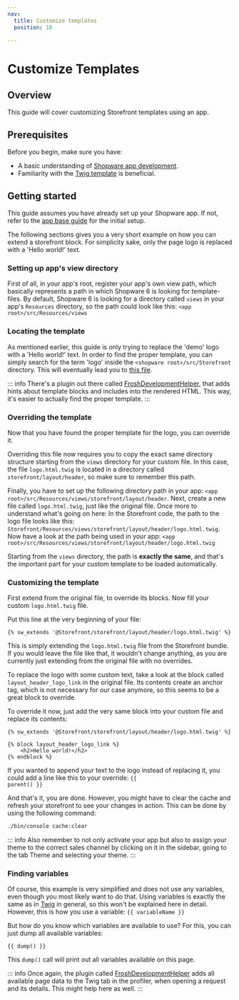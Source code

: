 ```yaml
---
nav:
  title: Customize templates
  position: 10

---
```


# Customize Templates

## Overview

This guide will cover customizing Storefront templates using an app.

## Prerequisites

Before you begin, make sure you have:

* A basic understanding of [Shopware app development](../app-base-guide).
* Familiarity with the [Twig template](https://twig.symfony.com/) is beneficial.

## Getting started

This guide assumes you have already set up your Shopware app. If not, refer to the [app base guide](../app-base-guide) for the initial setup.

The following sections gives you a very short example on how you can extend a storefront block. For simplicity sake, only the page logo is replaced with a 'Hello world!' text.

### Setting up app's view directory

First of all, in your app's root, register your app's own view path, which basically represents a path in which Shopware 6 is looking for template-files. By default, Shopware 6 is looking for a directory called `views` in your app's `Resources` directory, so the path could look like this: `<app root>/src/Resources/views`

### Locating the template

As mentioned earlier, this guide is only trying to replace the 'demo' logo with a 'Hello world!' text. In order to find the proper template, you can simply search for the term 'logo' inside the `<shopware root>/src/Storefront` directory. This will eventually lead you to [this file](https://github.com/shopware/shopware/blob/v6.3.4.1/src/Storefront/Resources/views/storefront/layout/header/logo.html.twig).

::: info
There's a plugin out there called [FroshDevelopmentHelper](https://github.com/FriendsOfShopware/FroshDevelopmentHelper), that adds hints about template blocks and includes into the rendered HTML. This way, it's easier to actually find the proper template.
:::

### Overriding the template

Now that you have found the proper template for the logo, you can override it.

Overriding this file now requires you to copy the exact same directory structure starting from the `views` directory for your custom file. In this case, the file `logo.html.twig` is located in a directory called `storefront/layout/header`, so make sure to remember this path.

Finally, you have to set up the following directory path in your app: `<app root>/src/Resources/views/storefront/layout/header`. Next, create a new file called `logo.html.twig`, just like the original file. Once more to understand what's going on here: In the Storefront code, the path to the logo file looks like this: `Storefront/Resources/views/storefront/layout/header/logo.html.twig`. Now have a look at the path being used in your app: `<app root>/src/Resources/views/storefront/layout/header/logo.html.twig`

Starting from the `views` directory, the path is **exactly the same**, and that's the important part for your custom template to be loaded automatically.

### Customizing the template

First extend from the original file, to override its blocks. Now fill your custom `logo.html.twig` file.

Put this line at the very beginning of your file:

```twig
{% sw_extends '@Storefront/storefront/layout/header/logo.html.twig' %}
```

This is simply extending the `logo.html.twig` file from the Storefront bundle. If you would leave the file like that, it wouldn't change anything, as you are currently just extending from the original file with no overrides.

To replace the logo with some custom text, take a look at the block called `layout_header_logo_link` in the original file. Its contents create an anchor tag, which is not necessary for our case anymore, so this seems to be a great block to override.

To override it now, just add the very same block into your custom file and replace its contents:

```twig
{% sw_extends '@Storefront/storefront/layout/header/logo.html.twig' %}

{% block layout_header_logo_link %}
    <h2>Hello world!</h2>
{% endblock %}
```

If you wanted to append your text to the logo instead of replacing it, you could add a line like this to your override: <code v-pre>{{ parent() }}</code>

And that's it, you are done. However, you might have to clear the cache and refresh your storefront to see your changes in action. This can be done by using the following command:

```bash
./bin/console cache:clear
```

::: info
Also remember to not only activate your app but also to assign your theme to the correct sales channel by clicking on it in the sidebar, going to the tab Theme and selecting your theme.
:::

### Finding variables

Of course, this example is very simplified and does not use any variables, even though you most likely want to do that. Using variables is exactly the same as in [Twig](https://twig.symfony.com/doc/3.x/templates.html#variables) in general, so this won't be explained here in detail. However, this is how you use a variable: <code v-pre>{{ variableName }}</code>

But how do you know which variables are available to use? For this, you can just dump all available variables:

```twig
{{ dump() }}
```

This `dump()` call will print out all variables available on this page.

::: info
Once again, the plugin called [FroshDevelopmentHelper](https://github.com/FriendsOfShopware/FroshDevelopmentHelper) adds all available page data to the Twig tab in the profiler, when opening a request and its details. This might help here as well.
:::
